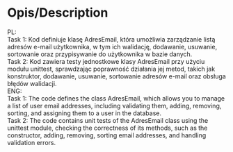 # Opis/Description
PL:<br />
Task 1: Kod definiuje klasę AdresEmail, która umożliwia zarządzanie listą adresów e-mail użytkownika, w tym ich walidację, dodawanie, usuwanie, sortowanie oraz przypisywanie do użytkownika w bazie danych. <br />
Task 2: Kod zawiera testy jednostkowe klasy AdresEmail przy użyciu modułu unittest, sprawdzając poprawność działania jej metod, takich jak konstruktor, dodawanie, usuwanie, sortowanie adresów e-mail oraz obsługa błędów walidacji.<br />
ENG:<br />
Task 1: The code defines the class AdresEmail, which allows you to manage a list of user email addresses, including validating them, adding, removing, sorting, and assigning them to a user in the database.<br />
Task 2: The code contains unit tests of the AdresEmail class using the unittest module, checking the correctness of its methods, such as the constructor, adding, removing, sorting email addresses, and handling validation errors.<br />
